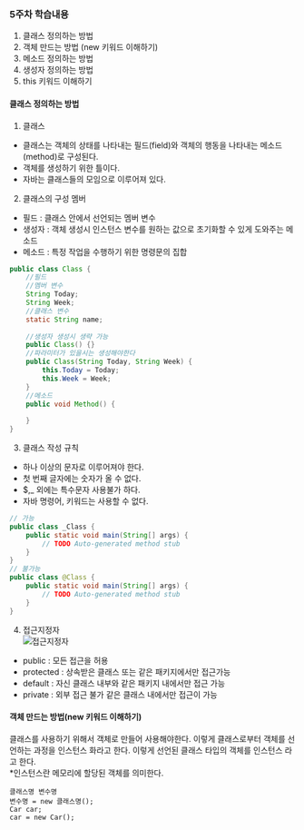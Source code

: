 ### 5주차 학습내용
1. 클래스 정의하는 방법
2. 객체 만드는 방법 (new 키워드 이해하기)
3. 메소드 정의하는 방법
4. 생성자 정의하는 방법
5. this 키워드 이해하기 

#### 클래스 정의하는 방법
1. 클래스
- 클래스는 객체의 상태를 나타내는 필드(field)와 객체의 행동을 나타내는 메소드(method)로 구성된다.
- 객체를 생성하기 위한 틀이다.
- 자바는 클래스들의 모임으로 이루어져 있다.

2. 클래스의 구성 멤버
- 필드 : 클래스 안에서 선언되는 멤버 변수
- 생성자 : 객체 생성시 인스턴스 변수를 원하는 값으로 초기화할 수 있게 도와주는 메소드
- 메소드 : 특정 작업을 수행하기 위한 명령문의 집합
```JAVA
public class Class {
	//필드
	//멤버 변수
	String Today;
	String Week;
	//클래스 변수
	static String name;
	
	//생성자 생성시 생략 가능 
	public Class() {}
	//파라미터가 있을시는 생성해야한다
	public Class(String Today, String Week) {
		this.Today = Today;
		this.Week = Week;
	}
	//메소드
	public void Method() {
		
	}
}
```
3. 클래스 작성 규칙 
- 하나 이상의 문자로 이루어져야 한다. 
- 첫 번째 글자에는 숫자가 올 수 없다. 
- $,_ 외에는 특수문자 사용불가 하다.
- 자바 명령어, 키워드는 사용할 수 없다.
```JAVA
// 가능
public class _Class {
	public static void main(String[] args) {
		// TODO Auto-generated method stub
	}
}
// 불가능
public class @Class {
	public static void main(String[] args) {
		// TODO Auto-generated method stub
	}
}
```
4. 접근지정자 <br/>
![접근지정자](https://user-images.githubusercontent.com/51444580/102589042-c482e080-4151-11eb-9569-f76f9782624d.GIF) <br/>
- public : 모든 접근을 허용
- protected : 상속받은 클래스 또는 같은 패키지에서만 접근가능
- default : 자신 클래스 내부와 같은 패키지 내에서만 접근 가능
- private : 외부 접근 불가 같은 클래스 내에서만 접근이 가능

#### 객체 만드는 방법(new 키워드 이해하기)
클래스를 사용하기 위해서 객체로 만들어 사용해야한다. 이렇게 클래스로부터 객체를 선언하는 과정을 인스턴스 화라고 한다.
이렇게 선언된 클래스 타입의 객체를 인스턴스 라고 한다.</br>
*인스턴스란 메모리에 할당된 객체를 의미한다.
```
클래스명 변수명
변수명 = new 클래스명();
Car car;
car = new Car();
```

